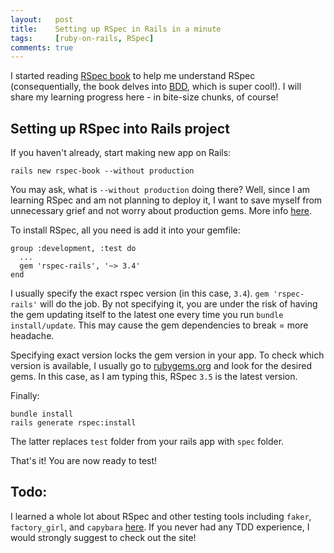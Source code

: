 ```yaml
---
layout:   post
title:    Setting up RSpec in Rails in a minute
tags:     [ruby-on-rails, RSpec]
comments: true
---
```


I started reading [RSpec book](https://www.amazon.com/RSpec-Book-Behaviour-Development-Cucumber/dp/1934356379) to help me understand RSpec (consequentially, the book delves into [BDD](https://en.wikipedia.org/wiki/Behavior-driven_development), which is super cool!). I will share my learning progress here - in bite-size chunks, of course!

## Setting up RSpec into Rails project

If you haven't already, start making new app on Rails:

```
rails new rspec-book --without production
```

You may ask, what is `--without production` doing there? Well, since I am learning RSpec and am not planning to deploy it, I want to save myself from unnecessary grief and not worry about production gems. More info [here](https://en.wikipedia.org/wiki/Behavior-driven_development).

To install RSpec, all you need is add it into your gemfile:

```
group :development, :test do
  ...
  gem 'rspec-rails', '~> 3.4'
end
```

I usually specify the exact rspec version (in this case, `3.4`). `gem 'rspec-rails'` will do the job. By not specifying it, you are under the risk of having the gem updating itself to the latest one every time you run `bundle install/update`. This may cause the gem dependencies to break = more headache.

Specifying exact version locks the gem version in your app. To check which version is available, I usually go to [rubygems.org](https://rubygems.org/) and look for the desired gems. In this case, as I am typing this, RSpec `3.5` is the latest version.

Finally:

```
bundle install
rails generate rspec:install
```

The latter replaces `test` folder from your rails app with `spec` folder.

That's it! You are now ready to test!

## Todo:

I learned a whole lot about RSpec and other testing tools including `faker`, `factory_girl`, and `capybara` [here](https://www.sitepoint.com/learn-the-first-best-practices-for-rails-and-rspec/). If you never had any TDD experience, I would strongly suggest to check out the site!
